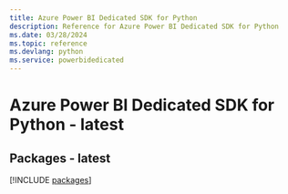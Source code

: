 ```yaml
---
title: Azure Power BI Dedicated SDK for Python
description: Reference for Azure Power BI Dedicated SDK for Python
ms.date: 03/28/2024
ms.topic: reference
ms.devlang: python
ms.service: powerbidedicated
---
```

# Azure Power BI Dedicated SDK for Python - latest
## Packages - latest
[!INCLUDE [packages](power-bi-dedicated-index.md)]